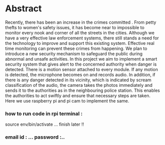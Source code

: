 # Abstract

Recently, there has been an increase in the crimes committed . From petty thefts to women's safety issues, it has become near to impossible to monitor every nook and corner of all the streets in the cities.
Although we have a very effective law enforcement systems, there still stands a need for the technology to improve and support this existing system. 
Effective real time monitoring can prevent these crimes from happening.
We plan to introduce a new security mechanism to safeguard the public during abnormal and unsafe activities. 
In this project we aim to implement a smart security system that gives alert to the concerned authority when danger is detected. There is a motion sensor attached to every module. If any motion is detected, the microphone becomes on and records audio. In addition, if there is any danger detected in its vicinity, which is indicated by scream classification of the audio, the camera takes the photos immediately and sends it to the authorities as in the neighbouring police station. This enables the authorities to act swiftly and ensure that necessary steps are taken.
Here we use raspberry pi and pi cam to implement the same.





### how to run code in rpi terminal :
source env/bin/activate ...
finish later !!
### email id :  ... password :..



